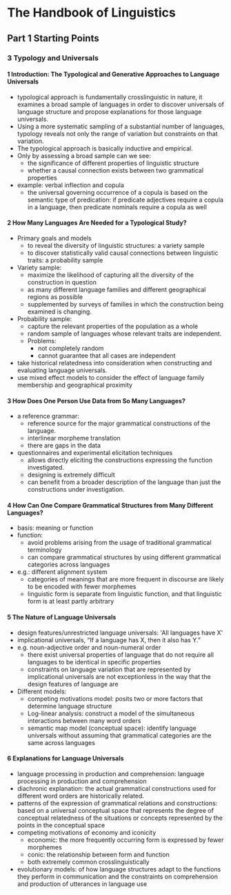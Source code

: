 # The Handbook of Linguistics
## Part 1 Starting Points
### 3 Typology and Universals
#### 1  Introduction: The Typological and Generative Approaches to Language Universals
+ typological approach is fundamentally crosslinguistic in nature, it examines a broad sample of languages in order to discover universals of language structure and propose explanations for those language universals.
+ Using a more systematic sampling of a substantial number of languages, typology reveals not only the range of variation but constraints on that variation. 
+ The typological approach is basically inductive and empirical.
+ Only by assessing a broad sample can we see:
  + the significance of different properties of linguistic structure 
  + whether a causal connection exists between two grammatical properties
+ example: verbal inflection and copula
  + the universal governing occurrence of a copula is based on the semantic type of predication: if predicate adjectives require a copula in a language, then predicate nominals  require a copula as well
#### 2 How Many Languages Are Needed for a Typological Study?
+ Primary goals and models
  + to reveal the diversity of linguistic structures: a variety sample
  + to discover statistically  valid causal connections between linguistic traits: a probability sample
+ Variety sample:   
  + maximize the likelihood of capturing all the diversity of the construction in question
  + as many different language families and different geographical regions as possible
  +  supplemented by surveys of families in which the construction being examined is changing. 
+ Probability sample:
  + capture the relevant properties of the population as a whole
  + random sample of languages whose relevant traits are independent.
  + Problems:
    + not completely random
    + cannot guarantee that all  cases are independent
+ take historical relatedness into consideration when constructing and evaluating language universals.
+ use mixed effect models to consider the effect of language family membership and geographical proximity
#### 3 How Does One Person Use Data from So Many Languages?
+ a reference grammar: 
  + reference source for the major grammatical constructions of the language.
  + interlinear morpheme translation
  + there are gaps in the data
+ questionnaires and experimental elicitation techniques
  + allows directly eliciting the constructions expressing the function investigated.
  + designing is extremely difficult
  + can benefit from a broader description of the language than just the constructions under investigation.
#### 4 How Can One Compare Grammatical Structures from Many Different Languages? 
+ basis: meaning or function
+ function:
  + avoid problems arising from the usage of traditional grammatical terminology
  + can compare grammatical structures by using different grammatical categories across languages
+ e.g.: different alignment system
  + categories of meanings that are more frequent in discourse are likely to be encoded with fewer morphemes
  + linguistic form is separate from linguistic function, and that linguistic form is at least partly arbitrary
#### 5 The Nature of Language Universals
+ design features/unrestricted language universals: 'All languages have X'
+ implicational universals,  “If a language has X, then it also has Y.”
+ e.g. noun-adjective order and noun-numeral order
  + there exist universal properties of language that do not require all languages to be identical in specific properties
  + constraints on language variation that are represented by implicational universals are not exceptionless in the way that the design features of language are
+ Different models:
  + competing motivations model: posits two or more factors that determine language structure
  + Log-linear analysis: construct a model of the simultaneous interactions between many word orders
  + semantic map model (conceptual space): identify language universals without assuming that grammatical categories are the same across languages
#### 6 Explanations for Language Universals
+ language processing in production and comprehension:  language processing in production and comprehension
+ diachronic explanation: the actual grammatical constructions used for different word orders are historically related.
+ patterns of the expression of grammatical relations and constructions: based on a universal conceptual space that represents the degree of conceptual relatedness of the situations or concepts represented by the points in the conceptual space
+ competing motivations of economy and iconicity
  + economic: the more frequently occurring form is expressed by fewer morphemes
  + conic: the relationship between form and function
  + both extremely common crosslinguistically
+ evolutionary models: of how language structures adapt to the functions they perform in communication and the constraints on comprehension and production of utterances in language use 